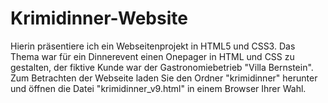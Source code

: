 # Krimidinner-Website
Hierin präsentiere ich ein Webseitenprojekt in HTML5 und CSS3. Das Thema war für ein Dinnerevent einen Onepager in HTML und CSS zu gestalten, der fiktive Kunde war der Gastronomiebetrieb "Villa Bernstein". Zum Betrachten der Webseite laden Sie den Ordner "krimidinner" herunter und öffnen die Datei "krimidinner_v9.html" in einem Browser Ihrer Wahl.
